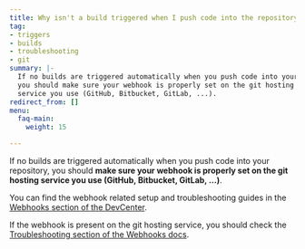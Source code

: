 ```yaml
---
title: Why isn't a build triggered when I push code into the repository?
tag:
- triggers
- builds
- troubleshooting
- git
summary: |-
  If no builds are triggered automatically when you push code into your repository,
  you should make sure your webhook is properly set on the git hosting
  service you use (GitHub, Bitbucket, GitLab, ...).
redirect_from: []
menu:
  faq-main:
    weight: 15

---
```

If no builds are triggered automatically when you push code into your repository,
you should __make sure your webhook is properly set on the git hosting
service you use (GitHub, Bitbucket, GitLab, ...)__.

You can find the webhook related setup and troubleshooting guides
in the [Webhooks section of the DevCenter](/webhooks/).

If the webhook is present on the git hosting service, you should
check the [Troubleshooting section of the Webhooks docs](/webhooks/troubleshooting).